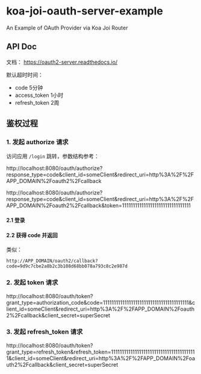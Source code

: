# koa-joi-oauth-server-example

An Example of OAuth Provider via Koa Joi Router

## API Doc

文档： <https://oauth2-server.readthedocs.io/>

默认超时时间：

- code 5分钟
- access_token 1小时
- refresh_token 2周

## 鉴权过程

### 1. 发起 authorize 请求

访问应用 `/login` 跳转，参数结构参考：

http://localhost:8080/oauth/authorize?response_type=code&client_id=someClient&redirect_uri=http%3A%2F%2FAPP_DOMAIN%2Foauth2%2Fcallback

http://localhost:8080/oauth/authorize?response_type=code&client_id=someClient&redirect_uri=http%3A%2F%2FAPP_DOMAIN%2Foauth2%2Fcallback&token=11111111111111111111111111111111

#### 2.1 登录

#### 2.2 获得 code 并返回

类似：

```
http://APP_DOMAIN/oauth2/callback?code=9d9c7cbe2a8b2c3b108d68bb078a793c8c2e987d
```

### 2. 发起 token 请求

http://localhost:8080/oauth/token?grant_type=authorization_code&code=1111111111111111111111111111111111111111&client_id=someClient&redirect_uri=http%3A%2F%2FAPP_DOMAIN%2Foauth2%2Fcallback&client_secret=superSecret

### 3. 发起 refresh_token 请求

http://localhost:8080/oauth/token?grant_type=refresh_token&refresh_token=1111111111111111111111111111111111111111&client_id=someClient&redirect_uri=http%3A%2F%2FAPP_DOMAIN%2Foauth2%2Fcallback&client_secret=superSecret
